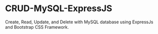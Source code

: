 # CRUD-MySQL-ExpressJS
Create, Read, Update, and Delete with MySQL database using ExpressJs and Bootstrap CSS Framework.
